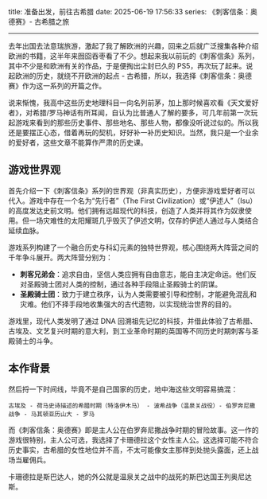 title: 准备出发，前往古希腊
date: 2025-06-19 17:56:33
series: 《刺客信条：奥德赛》- 古希腊之旅

---

去年出国去法意瑞旅游，激起了我了解欧洲的兴趣，回来之后就广泛搜集各种介绍欧洲的书籍，这半年来囫囵吞枣看了不少。想起来我以前玩的《刺客信条》系列，其中不少是和欧洲有关的作品，于是便掏出尘封已久的 PS5，再次玩了起来。说起欧洲的历史，就绕不开欧洲的起点 - 古希腊，所以，我选择《刺客信条：奥德赛》作为这一系列的开篇之作。

说来惭愧，我高中这些历史地理科目一向名列前茅，加上那时候喜欢看《天文爱好者》，对希腊/罗马神话有所耳闻，自认为比普通人了解的要多，可几年前第一次玩起游戏来看到的那些历史事件、那些地名、那些人物，都像没听说过似的。所以我还是要摆正心态，借着再玩的契机，好好补一补历史知识。当然，我只是一个业余的爱好者，这些文章不能算作严肃的历史课。

## 游戏世界观

首先介绍一下《刺客信条》系列的世界观（非真实历史），方便非游戏爱好者可以代入。游戏中存在一个名为“先行者”（The First Civilization）或“伊述人”（Isu）的高度发达史前文明。他们拥有远超现代的科技，创造了人类并将其作为奴隶使用。但一场灾难性的太阳耀斑几乎毁灭了伊述文明，仅存的伊述人通过与人类结合延续血脉。

游戏系列构建了一个融合历史与科幻元素的独特世界观，核心围绕两大阵营之间的千年争斗展开。两大阵营分别为：

* **刺客兄弟会**：追求自由，坚信人类应拥有自由意志，能自主决定命运。他们反对圣殿骑士团对人类的控制，通过各种手段阻止圣殿骑士的阴谋。
* **圣殿骑士团**：致力于建立秩序，认为人类需要被引导和控制，才能避免混乱和灾难。他们不择手段地收集强大的古代遗物，以实现统治世界的目的。

游戏里，现代人类发明了通过 DNA 回溯祖先记忆的科技，并借此体验了古希腊、古埃及、文艺复兴时期的意大利，到工业革命时期的英国等不同历史时期刺客与圣殿骑士的斗争。

## 本作背景

然后捋一下时间线，毕竟不是自己国家的历史，地中海这些文明容易搞混：

```
古埃及 - 荷马史诗描述的希腊时期（特洛伊木马） - 波希战争（温泉关战役）- 伯罗奔尼撒战争 - 马其顿亚历山大 - 罗马
```

而《刺客信条：奥德赛》即是主人公在伯罗奔尼撒战争时期的冒险故事。这一作的游戏很特别，主人公可选，我选择了卡珊德拉这个女性主人公。这选择可能不符合历史事实，古希腊的女性地位并不高，不太可能像女主那样到处抛头露面，还上战场当雇佣兵。

卡珊德拉是斯巴达人，她的外公就是温泉关之战中的战死的斯巴达国王列奥尼达斯。

